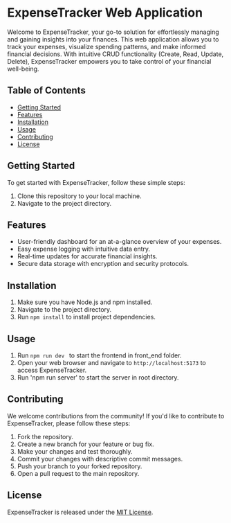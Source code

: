 # ExpenseTracker Web Application

Welcome to ExpenseTracker, your go-to solution for effortlessly managing and gaining insights into your finances. This web application allows you to track your expenses, visualize spending patterns, and make informed financial decisions. With intuitive CRUD functionality (Create, Read, Update, Delete), ExpenseTracker empowers you to take control of your financial well-being.

## Table of Contents

- [Getting Started](#getting-started)
- [Features](#features)
- [Installation](#installation)
- [Usage](#usage)
- [Contributing](#contributing)
- [License](#license)

## Getting Started

To get started with ExpenseTracker, follow these simple steps:

1. Clone this repository to your local machine.
2. Navigate to the project directory.

## Features

- User-friendly dashboard for an at-a-glance overview of your expenses.
- Easy expense logging with intuitive data entry.
- Real-time updates for accurate financial insights.
- Secure data storage with encryption and security protocols.
## Installation

1. Make sure you have Node.js and npm installed.
2. Navigate to the project directory.
3. Run `npm install` to install project dependencies.

## Usage

1. Run `npm run dev ` to start the frontend  in front_end folder.
2. Open your web browser and navigate to `http://localhost:5173` to access ExpenseTracker.
3. Run 'npm run server' to start the server in root directory.
 
## Contributing

We welcome contributions from the community! If you'd like to contribute to ExpenseTracker, please follow these steps:

1. Fork the repository.
2. Create a new branch for your feature or bug fix.
3. Make your changes and test thoroughly.
4. Commit your changes with descriptive commit messages.
5. Push your branch to your forked repository.
6. Open a pull request to the main repository.

## License

ExpenseTracker is released under the [MIT License](LICENSE).
